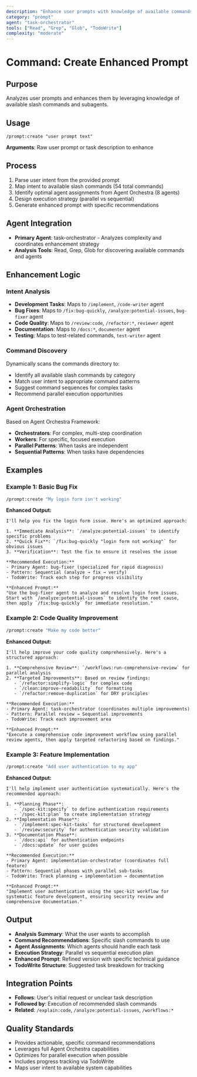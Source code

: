 ```yaml
---
description: "Enhance user prompts with knowledge of available commands and agents"
category: "prompt"
agent: "task-orchestrator"
tools: ["Read", "Grep", "Glob", "TodoWrite"]
complexity: "moderate"
---
```


# Command: Create Enhanced Prompt

## Purpose
Analyzes user prompts and enhances them by leveraging knowledge of available slash commands and subagents.

## Usage
```
/prompt:create "user prompt text"
```

**Arguments**: Raw user prompt or task description to enhance

## Process
1. Parse user intent from the provided prompt
2. Map intent to available slash commands (54 total commands)
3. Identify optimal agent assignments from Agent Orchestra (8 agents)
4. Design execution strategy (parallel vs sequential)
5. Generate enhanced prompt with specific recommendations

## Agent Integration
- **Primary Agent**: task-orchestrator - Analyzes complexity and coordinates enhancement strategy
- **Analysis Tools**: Read, Grep, Glob for discovering available commands and agents

## Enhancement Logic

### Intent Analysis
- **Development Tasks**: Maps to `/implement`, `/code-writer` agent
- **Bug Fixes**: Maps to `/fix:bug-quickly`, `/analyze:potential-issues`, `bug-fixer` agent
- **Code Quality**: Maps to `/review:code`, `/refactor:*`, `reviewer` agent
- **Documentation**: Maps to `/docs:*`, `documenter` agent
- **Testing**: Maps to test-related commands, `test-writer` agent

### Command Discovery
Dynamically scans the commands directory to:
- Identify all available slash commands by category
- Match user intent to appropriate command patterns
- Suggest command sequences for complex tasks
- Recommend parallel execution opportunities

### Agent Orchestration
Based on Agent Orchestra Framework:
- **Orchestrators**: For complex, multi-step coordination
- **Workers**: For specific, focused execution
- **Parallel Patterns**: When tasks are independent
- **Sequential Patterns**: When tasks have dependencies

## Examples

### Example 1: Basic Bug Fix
```bash
/prompt:create "My login form isn't working"
```

**Enhanced Output:**
```
I'll help you fix the login form issue. Here's an optimized approach:

1. **Immediate Analysis**: `/analyze:potential-issues` to identify specific problems
2. **Quick Fix**: `/fix:bug-quickly "login form not working"` for obvious issues
3. **Verification**: Test the fix to ensure it resolves the issue

**Recommended Execution:**
- Primary Agent: bug-fixer (specialized for rapid diagnosis)
- Pattern: Sequential (analyze → fix → verify)
- TodoWrite: Track each step for progress visibility

**Enhanced Prompt:**
"Use the bug-fixer agent to analyze and resolve login form issues. Start with `/analyze:potential-issues` to identify the root cause, then apply `/fix:bug-quickly` for immediate resolution."
```

### Example 2: Code Quality Improvement
```bash
/prompt:create "Make my code better"
```

**Enhanced Output:**
```
I'll help improve your code quality comprehensively. Here's a structured approach:

1. **Comprehensive Review**: `/workflows:run-comprehensive-review` for parallel analysis
2. **Targeted Improvements**: Based on review findings:
   - `/refactor:simplify-logic` for complex code
   - `/clean:improve-readability` for formatting
   - `/refactor:remove-duplication` for DRY principles

**Recommended Execution:**
- Primary Agent: task-orchestrator (coordinates multiple improvements)
- Pattern: Parallel review → Sequential improvements
- TodoWrite: Track each improvement area

**Enhanced Prompt:**
"Execute a comprehensive code improvement workflow using parallel review agents, then apply targeted refactoring based on findings."
```

### Example 3: Feature Implementation
```bash
/prompt:create "Add user authentication to my app"
```

**Enhanced Output:**
```
I'll help implement user authentication systematically. Here's the recommended approach:

1. **Planning Phase**:
   - `/spec-kit:specify` to define authentication requirements
   - `/spec-kit:plan` to create implementation strategy
2. **Implementation Phase**:
   - `/implement:spec-kit-tasks` for structured development
   - `/review:security` for authentication security validation
3. **Documentation Phase**:
   - `/docs:api` for authentication endpoints
   - `/docs:update` for user guides

**Recommended Execution:**
- Primary Agent: implementation-orchestrator (coordinates full feature)
- Pattern: Sequential phases with parallel sub-tasks
- TodoWrite: Track planning → implementation → documentation

**Enhanced Prompt:**
"Implement user authentication using the spec-kit workflow for systematic feature development, ensuring security review and comprehensive documentation."
```

## Output
- **Analysis Summary**: What the user wants to accomplish
- **Command Recommendations**: Specific slash commands to use
- **Agent Assignments**: Which agents should handle each task
- **Execution Strategy**: Parallel vs sequential execution plan
- **Enhanced Prompt**: Refined version with specific technical guidance
- **TodoWrite Structure**: Suggested task breakdown for tracking

## Integration Points
- **Follows**: User's initial request or unclear task description
- **Followed by**: Execution of recommended slash commands
- **Related**: `/explain:code`, `/analyze:potential-issues`, `/workflows:*`

## Quality Standards
- Provides actionable, specific command recommendations
- Leverages full Agent Orchestra capabilities
- Optimizes for parallel execution when possible
- Includes progress tracking via TodoWrite
- Maps user intent to available system capabilities